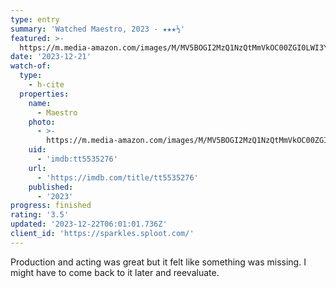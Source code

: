 ```yaml
---
type: entry
summary: 'Watched Maestro, 2023 - ★★★½'
featured: >-
  https://m.media-amazon.com/images/M/MV5BOGI2MzQ1NzQtMmVkOC00ZGI0LWI3YjQtN2FjMzQ1NmRhNzFhXkEyXkFqcGdeQXVyODE5NzE3OTE@._V1_SX300.jpg
date: '2023-12-21'
watch-of:
  type:
    - h-cite
  properties:
    name:
      - Maestro
    photo:
      - >-
        https://m.media-amazon.com/images/M/MV5BOGI2MzQ1NzQtMmVkOC00ZGI0LWI3YjQtN2FjMzQ1NmRhNzFhXkEyXkFqcGdeQXVyODE5NzE3OTE@._V1_SX300.jpg
    uid:
      - 'imdb:tt5535276'
    url:
      - 'https://imdb.com/title/tt5535276'
    published:
      - '2023'
progress: finished
rating: '3.5'
updated: '2023-12-22T06:01:01.736Z'
client_id: 'https://sparkles.sploot.com/'
---
```

Production and acting was great but it felt like something was missing. I might have to come back to it later and reevaluate.
